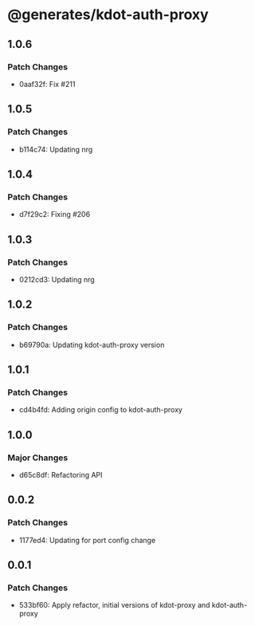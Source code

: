 # @generates/kdot-auth-proxy

## 1.0.6

### Patch Changes

- 0aaf32f: Fix #211

## 1.0.5

### Patch Changes

- b114c74: Updating nrg

## 1.0.4

### Patch Changes

- d7f29c2: Fixing #206

## 1.0.3

### Patch Changes

- 0212cd3: Updating nrg

## 1.0.2

### Patch Changes

- b69790a: Updating kdot-auth-proxy version

## 1.0.1

### Patch Changes

- cd4b4fd: Adding origin config to kdot-auth-proxy

## 1.0.0

### Major Changes

- d65c8df: Refactoring API

## 0.0.2

### Patch Changes

- 1177ed4: Updating for port config change

## 0.0.1

### Patch Changes

- 533bf60: Apply refactor, initial versions of kdot-proxy and kdot-auth-proxy
